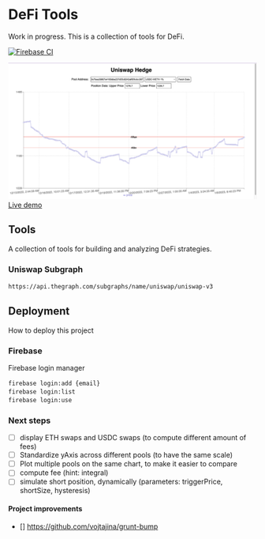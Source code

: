# DeFi Tools

Work in progress. This is a collection of tools for DeFi.

[![Firebase CI](https://github.com/andpi314/defi-tools/actions/workflows/firebase-hosting.yml/badge.svg)](https://github.com/andpi314/defi-tools/actions/workflows/firebase-hosting.yml)

![Home Page](./home.png)
[Live demo](https://defi-tools-frontend.web.app/)

## Tools

A collection of tools for building and analyzing DeFi strategies.

### Uniswap Subgraph

```bash
https://api.thegraph.com/subgraphs/name/uniswap/uniswap-v3
```

## Deployment

How to deploy this project

### Firebase

Firebase login manager

```bash
firebase login:add {email}
firebase login:list
firebase login:use
```

### Next steps

- [ ] display ETH swaps and USDC swaps (to compute different amount of fees)
- [ ] Standardize yAxis across different pools (to have the same scale)
- [ ] Plot multiple pools on the same chart, to make it easier to compare
- [ ] compute fee (hint: integral)
- [ ] simulate short position, dynamically (parameters: triggerPrice, shortSize, hysteresis)

#### Project improvements

- [] https://github.com/vojtajina/grunt-bump
